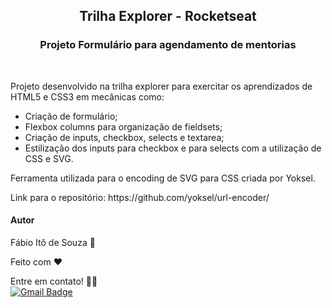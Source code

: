 <h2 align=center>
  Trilha Explorer - Rocketseat
</h2>

<h3 align=center>
  Projeto Formulário para agendamento de mentorias
</h3>
<br>
<p>Projeto desenvolvido na trilha explorer para exercitar os aprendizados de HTML5 e CSS3 em mecânicas como:</p>
 <ul>
    <li>Criação de formulário;</li>
    <li>Flexbox columns para organização de fieldsets;</li>
    <li>Criação de inputs, checkbox, selects e textarea;</li>
    <li>Estilização dos inputs para checkbox e para selects com a utilização de CSS e SVG.</li>
  </ul>
  
<p>Ferramenta utilizada para o encoding de SVG para CSS criada por Yoksel.</p>
<p>Link para o repositório: https://github.com/yoksel/url-encoder/</p>
  
<h4>Autor</h4>

Fábio Itô de Souza 🚀

Feito com ❤️

Entre em contato! 👋🏽 <br>
[![Gmail Badge](https://img.shields.io/badge/-Gmail-c14438?style=flat-square&logo=Gmail&logoColor=white&link=mailto:seu_email)](mailto:fabioito3@gmail.com)
